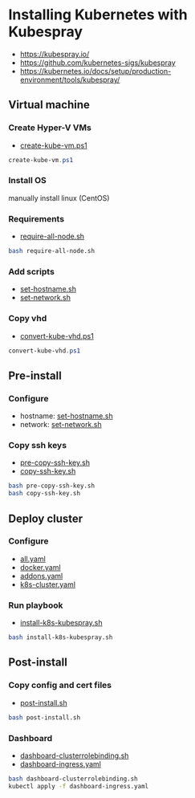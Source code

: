 # Installing Kubernetes with Kubespray

- https://kubespray.io/
- https://github.com/kubernetes-sigs/kubespray
- https://kubernetes.io/docs/setup/production-environment/tools/kubespray/

## Virtual machine

### Create Hyper-V VMs

- [create-kube-vm.ps1](/kubernetes/install/create-kube-vm.ps1)

```powershell
create-kube-vm.ps1
```

### Install OS

manually install linux (CentOS)

### Requirements

- [require-all-node.sh](/kubernetes/install/require-all-node.sh)

```bash
bash require-all-node.sh
```

### Add scripts

- [set-hostname.sh](/kubernetes/install/set-hostname.sh)
- [set-network.sh](/kubernetes/install/set-network.sh)

### Copy vhd

- [convert-kube-vhd.ps1](/kubernetes/install/convert-kube-vhd.ps1)

```powershell
convert-kube-vhd.ps1
```

## Pre-install

### Configure

- hostname: [set-hostname.sh](/kubernetes/install/set-hostname.sh)
- network: [set-network.sh](/kubernetes/install/set-network.sh)

### Copy ssh keys

- [pre-copy-ssh-key.sh](/kubernetes/install/pre-copy-ssh-key.sh)
- [copy-ssh-key.sh](/kubernetes/install/copy-ssh-key.sh)

```bash
bash pre-copy-ssh-key.sh
bash copy-ssh-key.sh
```

## Deploy cluster

### Configure

- [all.yaml](/kubernetes/install/all.yaml)
- [docker.yaml](/kubernetes/install/docker.yaml)
- [addons.yaml](/kubernetes/install/addons.yaml)
- [k8s-cluster.yaml](/kubernetes/install/k8s-cluster.yaml)

### Run playbook

- [install-k8s-kubespray.sh](/kubernetes/install/install-k8s-kubespray.sh)

```bash
bash install-k8s-kubespray.sh
```

## Post-install

### Copy config and cert files

- [post-install.sh](/kubernetes/install/post-install.sh)

```bash
bash post-install.sh
```

### Dashboard

- [dashboard-clusterrolebinding.sh](/kubernetes/install/dashboard-clusterrolebinding.sh)
- [dashboard-ingress.yaml](/kubernetes/install/dashboard-ingress.yaml)

```bash
bash dashboard-clusterrolebinding.sh
kubectl apply -f dashboard-ingress.yaml
```
